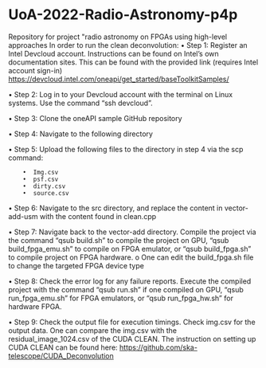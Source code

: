 # UoA-2022-Radio-Astronomy-p4p
Repository for project "radio astronomy on FPGAs using high-level approaches
In order to run the clean deconvolution: 
•    Step 1: Register an Intel Devcloud account. Instructions can be found on Intel’s own documentation sites. This can be found with the provided link (requires Intel account sign-in) https://devcloud.intel.com/oneapi/get_started/baseToolkitSamples/ 

•    Step 2: Log in to your Devcloud account with the terminal on Linux systems. Use the command “ssh devcloud”. 

•    Step 3: Clone the oneAPI sample GitHub repository

•    Step 4: Navigate to the following directory

•    Step 5: Upload the following files to the directory in step 4 via the scp command: 

        •  Img.csv
        •  psf.csv
        •  dirty.csv
        •  source.csv
        
•    Step 6: Navigate to the src directory, and replace the content in vector-add-usm with the content found in clean.cpp

•    Step 7: Navigate back to the vector-add directory. Compile the project via the command “qsub build.sh” to compile the project on GPU, “qsub build_fpga_emu.sh” to compile on FPGA emulator, or “qsub build_fpga.sh” to compile project on FPGA hardware.
o    One can edit the build_fpga.sh file to change the targeted FPGA device type

•    Step 8: Check the error log for any failure reports. Execute the compiled project with the command “qsub run.sh” if one compiled on GPU, “qsub run_fpga_emu.sh” for FPGA emulators, or “qsub run_fpga_hw.sh” for hardware FPGA.

•    Step 9: Check the output file for execution timings. Check img.csv for the output data. One can compare the img.csv with the residual_image_1024.csv of the CUDA CLEAN. The instruction on setting up CUDA CLEAN can be found here: https://github.com/ska-telescope/CUDA_Deconvolution
